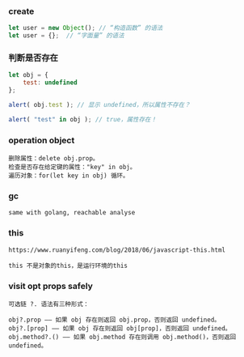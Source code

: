### create

```javascript
let user = new Object(); // “构造函数” 的语法
let user = {};  // “字面量” 的语法
```

### 判断是否存在
```javascript
let obj = {
    test: undefined
};

alert( obj.test ); // 显示 undefined，所以属性不存在？

alert( "test" in obj ); // true，属性存在！
```

### operation object
```
删除属性：delete obj.prop。
检查是否存在给定键的属性："key" in obj。
遍历对象：for(let key in obj) 循环。
```

### gc
```angular2html
same with golang, reachable analyse
```

### this
```angular2html
https://www.ruanyifeng.com/blog/2018/06/javascript-this.html

this 不是对象的this，是运行环境的this
```

### visit opt props safely
```angular2html
可选链 ?. 语法有三种形式：

obj?.prop —— 如果 obj 存在则返回 obj.prop，否则返回 undefined。
obj?.[prop] —— 如果 obj 存在则返回 obj[prop]，否则返回 undefined。
obj.method?.() —— 如果 obj.method 存在则调用 obj.method()，否则返回 undefined。
```

